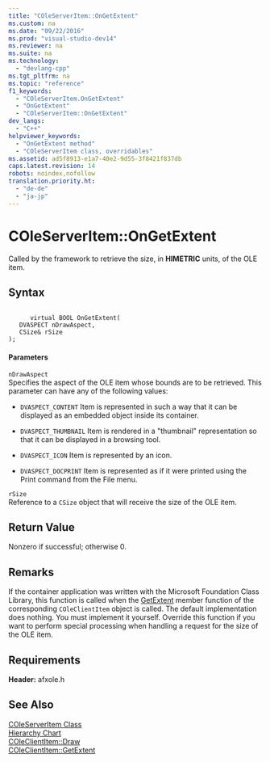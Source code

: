 ```yaml
---
title: "COleServerItem::OnGetExtent"
ms.custom: na
ms.date: "09/22/2016"
ms.prod: "visual-studio-dev14"
ms.reviewer: na
ms.suite: na
ms.technology: 
  - "devlang-cpp"
ms.tgt_pltfrm: na
ms.topic: "reference"
f1_keywords: 
  - "COleServerItem.OnGetExtent"
  - "OnGetExtent"
  - "COleServerItem::OnGetExtent"
dev_langs: 
  - "C++"
helpviewer_keywords: 
  - "OnGetExtent method"
  - "COleServerItem class, overridables"
ms.assetid: ad5f8913-e1a7-40e2-9d55-3f8421f837db
caps.latest.revision: 14
robots: noindex,nofollow
translation.priority.ht: 
  - "de-de"
  - "ja-jp"
---
```

# COleServerItem::OnGetExtent
Called by the framework to retrieve the size, in **HIMETRIC** units, of the OLE item.  
  
## Syntax  
  
```  
  
      virtual BOOL OnGetExtent(  
   DVASPECT nDrawAspect,  
   CSize& rSize   
);  
```  
  
#### Parameters  
 `nDrawAspect`  
 Specifies the aspect of the OLE item whose bounds are to be retrieved. This parameter can have any of the following values:  
  
-   `DVASPECT_CONTENT` Item is represented in such a way that it can be displayed as an embedded object inside its container.  
  
-   `DVASPECT_THUMBNAIL` Item is rendered in a "thumbnail" representation so that it can be displayed in a browsing tool.  
  
-   `DVASPECT_ICON` Item is represented by an icon.  
  
-   `DVASPECT_DOCPRINT` Item is represented as if it were printed using the Print command from the File menu.  
  
 `rSize`  
 Reference to a `CSize` object that will receive the size of the OLE item.  
  
## Return Value  
 Nonzero if successful; otherwise 0.  
  
## Remarks  
 If the container application was written with the Microsoft Foundation Class Library, this function is called when the [GetExtent](../vs140/coleclientitem--getextent.md) member function of the corresponding `COleClientItem` object is called. The default implementation does nothing. You must implement it yourself. Override this function if you want to perform special processing when handling a request for the size of the OLE item.  
  
## Requirements  
 **Header:** afxole.h  
  
## See Also  
 [COleServerItem Class](../vs140/coleserveritem-class.md)   
 [Hierarchy Chart](../vs140/hierarchy-chart.md)   
 [COleClientItem::Draw](../vs140/coleclientitem--draw.md)   
 [COleClientItem::GetExtent](../vs140/coleclientitem--getextent.md)